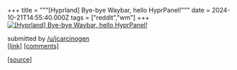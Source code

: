 +++
title = """[Hyprland] Bye-bye Waybar, hello HyprPanel!"""
date = 2024-10-21T14:55:40.000Z
tags = ["reddit","wm"]
+++
[![[Hyprland] Bye-bye Waybar, hello HyprPanel!](https://preview.redd.it/0prlvdvdi4wd1.png?width=640&crop=smart&auto=webp&s=78f91e8086efb305facbfd3c22899d6f0bed1d98 "[Hyprland] Bye-bye Waybar, hello HyprPanel!")](https://www.reddit.com/r/unixporn/comments/1g8rmza/hyprland_byebye_waybar_hello_hyprpanel/)

submitted by [/u/jcarcinogen](https://www.reddit.com/user/jcarcinogen)  
[\[link\]](https://i.redd.it/0prlvdvdi4wd1.png) [\[comments\]](https://www.reddit.com/r/unixporn/comments/1g8rmza/hyprland_byebye_waybar_hello_hyprpanel/)

[[source]](https://www.reddit.com/r/unixporn/comments/1g8rmza/hyprland_byebye_waybar_hello_hyprpanel/)
